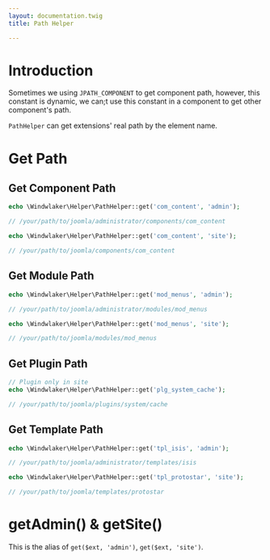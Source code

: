 ```yaml
---
layout: documentation.twig
title: Path Helper

---
```


# Introduction

Sometimes we using `JPATH_COMPONENT` to get component path, however, this constant is dynamic, we can;t use this constant in a component to get other component's path.

`PathHelper` can get extensions' real path by the element name.

# Get Path

## Get Component Path

``` php
echo \Windwlaker\Helper\PathHelper::get('com_content', 'admin');

// /your/path/to/joomla/administrator/components/com_content

echo \Windwlaker\Helper\PathHelper::get('com_content', 'site');

// /your/path/to/joomla/components/com_content
```

## Get Module Path

``` php
echo \Windwlaker\Helper\PathHelper::get('mod_menus', 'admin');

// /your/path/to/joomla/administrator/modules/mod_menus

echo \Windwlaker\Helper\PathHelper::get('mod_menus', 'site');

// /your/path/to/joomla/modules/mod_menus
```

## Get Plugin Path

``` php
// Plugin only in site
echo \Windwlaker\Helper\PathHelper::get('plg_system_cache');

// /your/path/to/joomla/plugins/system/cache
```

## Get Template Path

``` php
echo \Windwlaker\Helper\PathHelper::get('tpl_isis', 'admin');

// /your/path/to/joomla/administrator/templates/isis

echo \Windwlaker\Helper\PathHelper::get('tpl_protostar', 'site');

// /your/path/to/joomla/templates/protostar
```

# getAdmin() & getSite()

This is the alias of `get($ext, 'admin')`, `get($ext, 'site')`.
